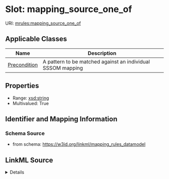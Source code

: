 # Slot: mapping_source_one_of

URI: [mrules:mapping_source_one_of](https://w3id.org/linkml/mapping_rules_datamodel/mapping_source_one_of)



<!-- no inheritance hierarchy -->




## Applicable Classes

| Name | Description |
| --- | --- |
[Precondition](Precondition.md) | A pattern to be matched against an individual SSSOM mapping






## Properties

* Range: [xsd:string](http://www.w3.org/2001/XMLSchema#string)
* Multivalued: True








## Identifier and Mapping Information







### Schema Source


* from schema: https://w3id.org/linkml/mapping_rules_datamodel




## LinkML Source

<details>
```yaml
name: mapping_source_one_of
from_schema: https://w3id.org/linkml/mapping_rules_datamodel
rank: 1000
multivalued: true
alias: mapping_source_one_of
owner: Precondition
domain_of:
- Precondition
range: string

```
</details>